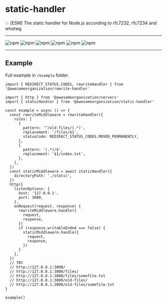 # static-handler

:boom: [ESM] The static handler for Node.js according to rfc7232, rfc7234 and whatwg

---

![npm](https://img.shields.io/david/awesomeorganization/static-handler)
![npm](https://img.shields.io/npm/v/@awesomeorganization/static-handler)
![npm](https://img.shields.io/npm/dt/@awesomeorganization/static-handler)
![npm](https://img.shields.io/npm/l/@awesomeorganization/static-handler)
![npm](https://img.shields.io/bundlephobia/minzip/@awesomeorganization/static-handler)
![npm](https://img.shields.io/bundlephobia/min/@awesomeorganization/static-handler)

---

## Example

Full example in `/example` folder.

```
import { REDIRECT_STATUS_CODES, rewriteHandler } from '@awesomeorganization/rewrite-handler'

import { http } from '@awesomeorganization/servers'
import { staticHandler } from '@awesomeorganization/static-handler'

const example = async () => {
  const rewriteMiddleware = rewriteHandler({
    rules: [
      {
        pattern: '^/old-files/(.*)',
        replacement: '/files/$1',
        statusCode: REDIRECT_STATUS_CODES.MOVED_PERMANENTLY,
      },
      {
        pattern: '(.*)/$',
        replacement: '$1/index.txt',
      },
    ],
  })
  const staticMiddleware = await staticHandler({
    directoryPath: './static',
  })
  http({
    listenOptions: {
      host: '127.0.0.1',
      port: 3000,
    },
    onRequest(request, response) {
      rewriteMiddleware.handle({
        request,
        response,
      })
      if (response.writableEnded === false) {
        staticMiddleware.handle({
          request,
          response,
        })
      }
    },
  })
  // TRY
  // http://127.0.0.1:3000/
  // http://127.0.0.1:3000/files/
  // http://127.0.0.1:3000/files/somefile.txt
  // http://127.0.0.1:3000/old-files/
  // http://127.0.0.1:3000/old-files/somefile.txt
}

example()
```
